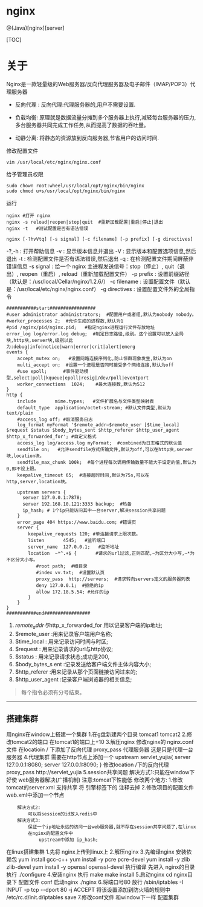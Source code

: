 # nginx

@(Java)[nginx][server]

[TOC]

# 关于

Nginx是一款轻量级的Web服务器/反向代理服务器及电子邮件（IMAP/POP3）代理服务器

* 反向代理 :
    反向代理:代理服务器的,用户不需要设置.

* 负载均衡:
    原理就是数据流量分摊到多个服务器上执行,减轻每台服务器的压力,
    多台服务器共同完成工作任务,从而提高了数据的吞吐量。

* 动静分离:
    将静态的资源放到反向服务器,节省用户的访问时间.

修改配置文件
```
vim /usr/local/etc/nginx/nginx.conf
```

给予管理员权限
```
sudo chown root:wheel/usr/local/opt/nginx/bin/nginx
sudo chmod u+s/usr/local/opt/nginx/bin/nginx
```

运行
```
nginx #打开 nginx
nginx -s reload|reopen|stop|quit  #重新加载配置|重启|停止|退出
nginx -t   #测试配置是否有语法错误
```

```
nginx [-?hvVtq] [-s signal] [-c filename] [-p prefix] [-g directives]
```


-?,-h           : 打开帮助信息
-v              : 显示版本信息并退出
-V              : 显示版本和配置选项信息,然后退出
-t              : 检测配置文件是否有语法错误,然后退出
-q              : 在检测配置文件期间屏蔽非错误信息
-s signal       : 给一个 nginx 主进程发送信号：stop（停止）, quit（退出）, reopen（重启）, reload（重新加载配置文件）
-p prefix       : 设置前缀路径（默认是：/usr/local/Cellar/nginx/1.2.6/）
-c filename     : 设置配置文件（默认是：/usr/local/etc/nginx/nginx.conf）
-g directives   : 设置配置文件外的全局指令


```
###########start#################
#user administrator administrators;  #配置用户或者组,默认为nobody nobody。
#worker_processes 2;  #允许生成的进程数,默认为1
#pid /nginx/pid/nginx.pid;   #指定nginx进程运行文件存放地址
error_log log/error.log debug;  #制定日志路径,级别。这个设置可以放入全局块,http块,server块,级别以此为:debug|info|notice|warn|error|crit|alert|emerg
events {
    accept_mutex on;   #设置网路连接序列化,防止惊群现象发生,默认为on
    multi_accept on;  #设置一个进程是否同时接受多个网络连接,默认为off
    #use epoll;      #事件驱动模型,select|poll|kqueue|epoll|resig|/dev/poll|eventport
    worker_connections  1024;    #最大连接数,默认为512
}
http {
    include       mime.types;   #文件扩展名与文件类型映射表
    default_type  application/octet-stream; #默认文件类型,默认为text/plain
    #access_log off; #取消服务日志    
    log_format myFormat '$remote_addr–$remote_user [$time_local] $request $status $body_bytes_sent $http_referer $http_user_agent $http_x_forwarded_for'; #自定义格式
    access_log log/access.log myFormat;  #combined为日志格式的默认值
    sendfile on;   #允许sendfile方式传输文件,默认为off,可以在http块,server块,location块。
    sendfile_max_chunk 100k;  #每个进程每次调用传输数量不能大于设定的值,默认为0,即不设上限。
    keepalive_timeout 65;  #连接超时时间,默认为75s,可以在http,server,location块。

    upstream servers {   
      server 127.0.0.1:7878;
      server 192.168.10.121:3333 backup;  #热备
      ip_hash; # 1个ip只能访问其中一台server,解决session共享问题
    }
    error_page 404 https://www.baidu.com; #错误页
    server {
        keepalive_requests 120; #单连接请求上限次数。
        listen       4545;   #监听端口
        server_name  127.0.0.1;   #监听地址       
        location  ~*^.+$ {       #请求的url过滤,正则匹配,~为区分大小写,~*为不区分大小写。
           #root path;  #根目录
           #index vv.txt;  #设置默认页
           proxy_pass  http://servers;  #请求转向servers定义的服务器列表
           deny 127.0.0.1;  #拒绝的ip
           allow 172.18.5.54; #允许的ip           
        } 
    }
} 
###########end#################
```

1. $remote_addr 与$http_x_forwarded_for 用以记录客户端的ip地址; 
2. $remote_user :用来记录客户端用户名称; 
3. $time_local : 用来记录访问时间与时区;
4. $request : 用来记录请求的url与http协议;
5. $status : 用来记录请求状态;成功是200, 
6. $body_bytes_s ent :记录发送给客户端文件主体内容大小;
7. $http_referer :用来记录从那个页面链接访问过来的; 
8. $http_user_agent :记录客户端浏览器的相关信息;

> 每个指令必须有分号结束。

-----------------------

## 搭建集群

用nginx在window上搭建一个集群
    1.在g盘新建两个目录 tomcat1 tomcat2
    2.修改tomcat2的端口 在tomcat1的端口上+10
    3.解压nginx
        修改nginx的 nginx.conf文件
        在locatioin / 下添加了反向代理
            proxy_pass 代理服务器
        这是只是代理一台服务器
    4.代理集群
        需要在http节点上添加一个
            upstream servlet_yujia{
                server 127.0.0.1:8080;
                server 127.0.0.1:8090;
            }
        修改location /下的反向代理
            proxy_pass http://servlet_yujia
    5.session共享问题
        解决方式1:只能在window下好使
            web服务器解决(广播机制)
            注意:tomcat下性能低
            修改两个地方:
                1.修改tomcat的server.xml 支持共享
                    将 引擎标签下的
                        <Cluster className="org.apache.catalina.ha.tcp.SimpleTcpCluster"/>
                    注释去掉
                2.修改项目的配置文件 web.xml中添加一个节点

        解决方式2:
            可以将session的id放入redis中
        解决方式3:
            保证一个ip地址永远的访问一台web服务器,就不存在session共享问题了,在linux
            在nginx的配置文件中
                upstream中添加 ip_hash;

在linux搭建集群
    1.先将 nginx上传到linux上
    2.解压nginx
    3.先编译nginx
        安装依赖包
            yum install gcc-c++
            yum install -y pcre pcre-devel
            yum install -y zlib zlib-devel
            yum install -y openssl openssl-devel
        执行编译
            先进入 nginx的目录
            执行
                ./configure
    4.安装nginx
        执行
            make
            make install
    5.启动nginx
        cd nginx目录下
            配置文件 conf
            启动nginx
                ./nginx
    6.将端口号80 放行
        /sbin/iptables -I INPUT -p tcp --dport 80 -j ACCEPT
        将该设置添加到防火墙的规则中
        /etc/rc.d/init.d/iptables save
    7.修改conf文件 和window下一样
        配置集群